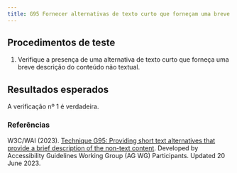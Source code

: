 ```yaml
---
title: G95 Fornecer alternativas de texto curto que forneçam uma breve descrição do conteúdo não textual
---
```


## Procedimentos de teste

1. Verifique a presença de uma alternativa de texto curto que forneça uma breve descrição do conteúdo não textual.

## Resultados esperados
A verificação nº 1 é verdadeira.


### Referências

W3C/WAI (2023). [Technique G95: Providing short text alternatives that provide a brief description of the non-text content](https://www.w3.org/WAI/WCAG21/Techniques/general/G95). Developed by Accessibility Guidelines Working Group (AG WG) Participants. Updated 20 June 2023.